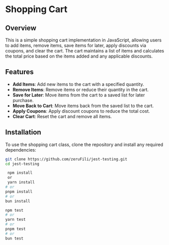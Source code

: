 # Shopping Cart

## Overview

This is a simple shopping cart implementation in JavaScript, allowing users to add items, remove items, save items for later, apply discounts via coupons, and clear the cart. The cart maintains a list of items and calculates the total price based on the items added and any applicable discounts.

## Features

- **Add Items**: Add new items to the cart with a specified quantity.
- **Remove Items**: Remove items or reduce their quantity in the cart.
- **Save for Later**: Move items from the cart to a saved list for later purchase.
- **Move Back to Cart**: Move items back from the saved list to the cart.
- **Apply Coupons**: Apply discount coupons to reduce the total cost.
- **Clear Cart**: Reset the cart and remove all items.

## Installation

To use the shopping cart class, clone the repository and install any required dependencies:

```bash
git clone https://github.com/zeruFili/jest-testing.git
cd jest-testing

 npm install
 or
 yarn install
# or
pnpm install
# or
bun install

npm test
# or
yarn test
# or
pnpm test
# or
bun test
